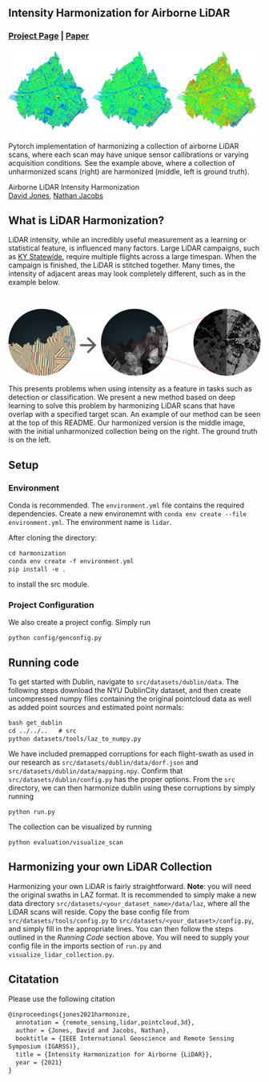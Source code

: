 Intensity Harmonization for Airborne LiDAR
--
### [Project Page](https://davidthomasjones.me/publications/Intensity%20Harmonization) | [Paper](https://arxiv.org/abs/2105.01793)
![Pipeline Results](/src/graphics/figures/png/pipeline_results.png)

Pytorch implementation of harmonizing a collection of airborne LiDAR scans, where each scan may have unique sensor callibrations or varying acquisition conditions. See the example above, where a collection of unharmonized scans (right) are harmonized (middle, left is ground truth).

Airborne LiDAR Intensity Harmonization<br>
[David Jones](https://davidthomasjones.me), [Nathan Jacobs](https://www.engr.uky.edu/directory/jacobs-nathan)

## What is LiDAR Harmonization?

LiDAR intensity, while an incredibly useful measurement as a learning or statistical feature, is influenced many factors. Large LiDAR campaigns, such as [KY Statewide](), require multiple flights across a large timespan. When the campaign is finished, the LiDAR is stitched together. Many times, the intensity of adjacent areas may look completely different, such as in the example below. 


<br />

![problem_def](/src/graphics/figures/png/problem_def.png)<br />


This presents problems when using intensity as a feature in tasks such as detection or classification. We present a new method based on deep learning to solve this problem by harmonizing LiDAR scans that have overlap with a specified target scan. An example of our method can be seen at the top of this README. Our harmonized version is the middle image, with the initial unharmonized collection being on the right. The ground truth is on the left.

## Setup

### Environment
Conda is recommended. The `environment.yml` file contains the required dependencies. Create a new environemnt with `conda env create --file environment.yml`. The environment name is `lidar`. 

After cloning the directory:
```
cd harmonization
conda env create -f environment.yml
pip install -e .
```
to install the src module.

### Project Configuration
We also create a project config. Simply run 
```
python config/genconfig.py
```

## Running code

To get started with Dublin, navigate to `src/datasets/dublin/data`. The following steps download the NYU DublinCity dataset, and then create uncompressed numpy files containing the original pointcloud data as well as added point sources and estimated point normals:  
```
bash get_dublin
cd ../../..   # src
python datasets/tools/laz_to_numpy.py
```

We have included premapped corruptions for each flight-swath as used in our research as `src/datasets/dublin/data/dorf.json` and `src/datasets/dublin/data/mapping.npy`. Confirm that `src/datasets/dublin/config.py` has the proper options. From the `src` directory, we can then harmonize dublin using these corruptions by simply running  
```
python run.py
```
The collection can be visualized by running 
```
python evaluation/visualize_scan
```

## Harmonizing your own LiDAR Collection
Harmonizing your own LiDAR is fairly straightforward. **Note**: you will need the original swaths in LAZ format. It is recommended to simply make a new data directory `src/datasets/<your_dataset_name>/data/laz`, where all the LiDAR scans will reside. Copy the base config file from `src/datasets/tools/config.py` to `src/datasets/<your_dataset>/config.py`, and simply fill in the appropriate lines. You can then follow the steps outlined in the *Running Code* section above. You will need to supply your config file in the imports section of `run.py` and `visualize_lidar_collection.py`. 

## Citatation
Please use the following citation
```
@inproceedings{jones2021harmonize,
  annotation = {remote_sensing,lidar,pointcloud,3d},
  author = {Jones, David and Jacobs, Nathan},
  booktitle = {IEEE International Geoscience and Remote Sensing Symposium (IGARSS)},
  title = {Intensity Harmonization for Airborne {LiDAR}},
  year = {2021}
}
```
